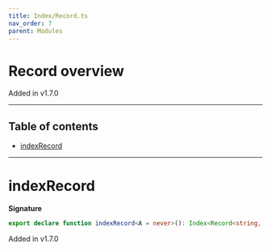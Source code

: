 ```yaml
---
title: Index/Record.ts
nav_order: 7
parent: Modules
---
```


# Record overview

Added in v1.7.0

---

<h2 class="text-delta">Table of contents</h2>

- [indexRecord](#indexrecord)

---

# indexRecord

**Signature**

```ts
export declare function indexRecord<A = never>(): Index<Record<string, A>, string, A>
```

Added in v1.7.0
